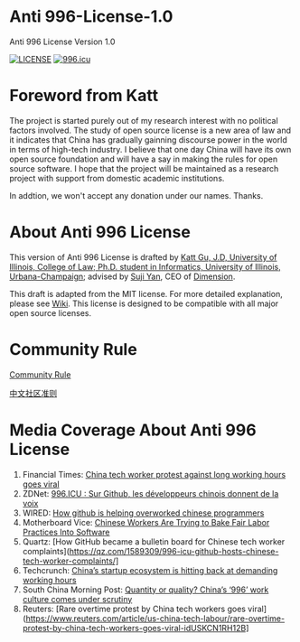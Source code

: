 # Anti 996-License-1.0 
Anti 996 License Version 1.0

[![LICENSE](https://img.shields.io/badge/license-Anti%20996-blue.svg)](https://github.com/996icu/996.ICU/blob/master/LICENSE)
<a href="https://996.icu"><img src="https://img.shields.io/badge/link-996.icu-red.svg" alt="996.icu"></a>


# Foreword from Katt
The project is started purely out of my research interest with no political factors involved. The study of open source license is a new area of law and it indicates that China has gradually gainning discourse power in the world in terms of high-tech industry. I believe that one day China will have its own open source foundation and will have a say in making the rules for open source software. I hope that the project will be maintained as a research project with support from domestic academic institutions. 

In addtion, we won't accept any donation under our names. Thanks. 

# About Anti 996 License 

This version of Anti 996 License is drafted by [Katt Gu, J.D, University of Illinois, College of Law; Ph.D. student in Informatics, University of Illinois, Urbana-Champaign](https://scholar.google.com.sg/citations?user=PTcpQwcAAAAJ&hl=en&oi=ao); advised by [Suji Yan](https://www.linkedin.com/in/tedkoyan/), CEO of [Dimension](https://www.dimension.im).

This draft is adapted from the MIT license. For more detailed explanation, please see [Wiki](https://github.com/kattgu7/996-License-Draft/wiki). This license is designed to be compatible with all major open source licenses. 

# Community Rule

[Community Rule](https://github.com/kattgu7/Anti-996-License/blob/master/Community_Rules_EN.md)

[中文社区准则](https://github.com/kattgu7/Anti-996-License/blob/master/Community_Rules_CN.md)

# Media Coverage About Anti 996 License
1. Financial Times: [China tech worker protest against long working hours goes viral](https://www.ft.com/content/72754638-55d1-11e9-91f9-b6515a54c5b1)
2. ZDNet: [996.ICU : Sur Github, les développeurs chinois donnent de la voix](https://www.zdnet.fr/actualites/996icu-sur-github-les-developpeurs-chinois-donnent-de-la-voix-39882985.htm)
3. WIRED: [How github is helping overworked chinese programmers](https://www.wired.com/story/how-github-helping-overworked-chinese-programmers/)
4. Motherboard Vice: [Chinese Workers Are Trying to Bake Fair Labor Practices Into Software](https://motherboard.vice.com/en_us/article/mbz84n/chinese-workers-are-trying-to-bake-fair-labor-practices-into-software)
5. Quartz: [How GitHub became a bulletin board for Chinese tech worker complaints](https://qz.com/1589309/996-icu-github-hosts-chinese-tech-worker-complaints/]
6. Techcrunch: [China’s startup ecosystem is hitting back at demanding working hours](https://techcrunch.com/2019/04/12/china-996/)
7. South China Morning Post: [Quantity or quality? China’s ‘996’ work culture comes under scrutiny](https://www.scmp.com/tech/start-ups/article/3005947/quantity-or-quality-chinas-996-work-culture-comes-under-scrutiny)
8. Reuters: [Rare overtime protest by China tech workers goes viral](https://www.reuters.com/article/us-china-tech-labour/rare-overtime-protest-by-china-tech-workers-goes-viral-idUSKCN1RH12B]





